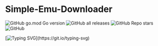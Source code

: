 # Simple-Emu-Downloader

![GitHub go.mod Go version](https://img.shields.io/github/go-mod/go-version/lkidszzzz/Simple-Emu-Downloader?style=flat-square)
![GitHub all releases](https://img.shields.io/github/downloads/lkidszzzz/Simple-Emu-Downloader/total?style=flat-square)
![GitHub Repo stars](https://img.shields.io/github/stars/lkidszzzz/Simple-Emu-Downloader?style=flat-square)
![GitHub](https://img.shields.io/github/license/lkidszzzz/Simple-Emu-Downloader?style=flat-square)

[![Typing SVG](https://readme-typing-svg.herokuapp.com?font=Roboto&size=24&duration=12345&color=F76644&width=700&lines=A+simple+console+application+to+download+popular+emulators.)](https://git.io/typing-svg)
